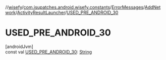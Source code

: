 //[wisefy](../../../../../index.md)/[com.isupatches.android.wisefy.constants](../../../index.md)/[ErrorMessages](../../index.md)/[AddNetwork](../index.md)/[ActivityResultLauncher](index.md)/[USED_PRE_ANDROID_30](-u-s-e-d_-p-r-e_-a-n-d-r-o-i-d_30.md)

# USED_PRE_ANDROID_30

[androidJvm]\
const val [USED_PRE_ANDROID_30](-u-s-e-d_-p-r-e_-a-n-d-r-o-i-d_30.md): [String](https://kotlinlang.org/api/latest/jvm/stdlib/kotlin/-string/index.html)
